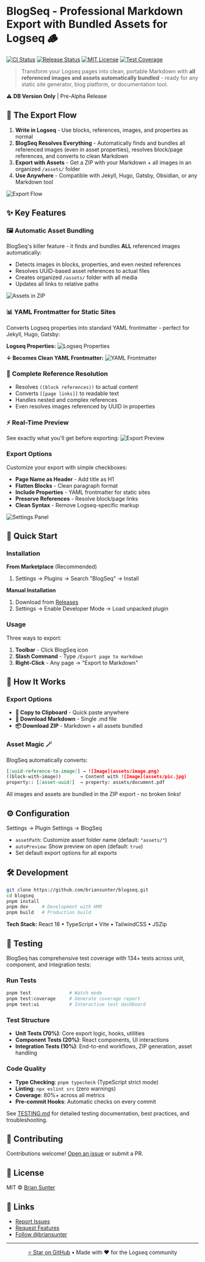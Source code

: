 # BlogSeq - Professional Markdown Export with Bundled Assets for Logseq 🪵

[![CI Status](https://github.com/briansunter/blogseq/workflows/CI/badge.svg)](https://github.com/briansunter/blogseq/actions)
[![Release Status](https://github.com/briansunter/blogseq/workflows/Release/badge.svg)](https://github.com/briansunter/blogseq/actions)
[![MIT License](https://img.shields.io/badge/license-MIT-green)](LICENSE)
[![Test Coverage](https://img.shields.io/badge/coverage-80%25%2B-brightgreen)](TESTING.md)

> Transform your Logseq pages into clean, portable Markdown with **all referenced images and assets automatically bundled** - ready for any static site generator, blog platform, or documentation tool.

⚠️ **DB Version Only** | Pre-Alpha Release

## 🚀 The Export Flow

1. **Write in Logseq** - Use blocks, references, images, and properties as normal
2. **BlogSeq Resolves Everything** - Automatically finds and bundles all referenced images (even in asset properties), resolves block/page references, and converts to clean Markdown
3. **Export with Assets** - Get a ZIP with your Markdown + all images in an organized `/assets/` folder
4. **Use Anywhere** - Compatible with Jekyll, Hugo, Gatsby, Obsidian, or any Markdown tool

![Export Flow](screenshots/export-flow.gif)

## ✨ Key Features

### 🖼️ **Automatic Asset Bundling**
BlogSeq's killer feature - it finds and bundles **ALL** referenced images automatically:
- Detects images in blocks, properties, and even nested references
- Resolves UUID-based asset references to actual files
- Creates organized `/assets/` folder with all media
- Updates all links to relative paths

![Assets in ZIP](screenshots/zip.png)

### 📊 **YAML Frontmatter for Static Sites**
Converts Logseq properties into standard YAML frontmatter - perfect for Jekyll, Hugo, Gatsby:

**Logseq Properties:**
![Logseq Properties](screenshots/logseq-properties.png)

**↓ Becomes Clean YAML Frontmatter:**
![YAML Frontmatter](screenshots/markdown.png)

### 🔗 **Complete Reference Resolution**
- Resolves `((block references))` to actual content
- Converts `[[page links]]` to readable text
- Handles nested and complex references
- Even resolves images referenced by UUID in properties

### ⚡ **Real-Time Preview**
See exactly what you'll get before exporting:
![Export Preview](screenshots/export-preview.png)

### Export Options
Customize your export with simple checkboxes:
- **Page Name as Header** - Add title as H1
- **Flatten Blocks** - Clean paragraph format
- **Include Properties** - YAML frontmatter for static sites
- **Preserve References** - Resolve block/page links
- **Clean Syntax** - Remove Logseq-specific markup

![Settings Panel](screenshots/settings-panel.png)

## 🚀 Quick Start

### Installation

**From Marketplace** (Recommended)
1. Settings → Plugins → Search "BlogSeq" → Install

**Manual Installation**
1. Download from [Releases](https://github.com/briansunter/blogseq/releases)
2. Settings → Enable Developer Mode → Load unpacked plugin

### Usage

Three ways to export:
1. **Toolbar** - Click BlogSeq icon
2. **Slash Command** - Type `/Export page to markdown`
3. **Right-Click** - Any page → "Export to Markdown"

## 📖 How It Works

### Export Options
- **📄 Copy to Clipboard** - Quick paste anywhere
- **💾 Download Markdown** - Single .md file  
- **📦 Download ZIP** - Markdown + all assets bundled

### Asset Magic 🪄
BlogSeq automatically converts:
```markdown
[[uuid-reference-to-image]] → ![Image](assets/image.png)
((block-with-image))       → Content with ![Image](assets/pic.jpg)
property:: [[asset-uuid]]  → property: assets/document.pdf
```

All images and assets are bundled in the ZIP export - no broken links!

## ⚙️ Configuration

Settings → Plugin Settings → BlogSeq

- `assetPath`: Customize asset folder name (default: `"assets/"`)
- `autoPreview`: Show preview on open (default: `true`)
- Set default export options for all exports

## 🛠️ Development

```bash
git clone https://github.com/briansunter/blogseq.git
cd blogseq
pnpm install
pnpm dev     # Development with HMR
pnpm build   # Production build
```

**Tech Stack:** React 18 • TypeScript • Vite • TailwindCSS • JSZip

## 🧪 Testing

BlogSeq has comprehensive test coverage with 134+ tests across unit, component, and integration tests:

### Run Tests
```bash
pnpm test              # Watch mode
pnpm test:coverage     # Generate coverage report
pnpm test:ui           # Interactive test dashboard
```

### Test Structure
- **Unit Tests (70%)**: Core export logic, hooks, utilities
- **Component Tests (20%)**: React components, UI interactions
- **Integration Tests (10%)**: End-to-end workflows, ZIP generation, asset handling

### Code Quality
- **Type Checking**: `pnpm typecheck` (TypeScript strict mode)
- **Linting**: `npx eslint src` (zero warnings)
- **Coverage**: 80%+ across all metrics
- **Pre-commit Hooks**: Automatic checks on every commit

See [TESTING.md](TESTING.md) for detailed testing documentation, best practices, and troubleshooting.

## 🤝 Contributing

Contributions welcome! [Open an issue](https://github.com/briansunter/blogseq/issues) or submit a PR.

## 📜 License

MIT © [Brian Sunter](https://github.com/briansunter)

## 💬 Links

- [Report Issues](https://github.com/briansunter/blogseq/issues)
- [Request Features](https://github.com/briansunter/blogseq/discussions)
- [Follow @briansunter](https://twitter.com/briansunter)

---

<p align="center">
  <a href="https://github.com/briansunter/blogseq">⭐ Star on GitHub</a> •
  Made with ❤️ for the Logseq community
</p>
